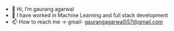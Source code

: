 - 👋 Hi, I’m gaurang agarwal
- 👀 I have worked in  Machine Learning and full stack development
- 📫 How to reach me -> gmail- gaurangagarwal557@gmail.com

<!---
gaurang557/gaurang557 is a ✨ special ✨ repository because its `README.md` (this file) appears on your GitHub profile.
You can click the Preview link to take a look at your changes.
--->
